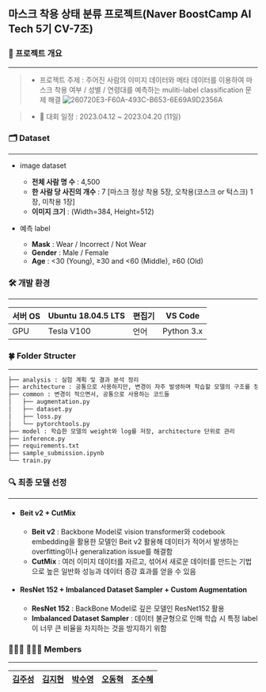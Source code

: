 ## 마스크 착용 상태 분류 프로젝트(Naver BoostCamp AI Tech 5기 CV-7조)


### 📌  프로젝트 개요
-------------
> - 프로젝트 주제 : 주어진 사람의 이미지 데이터와 메타 데이터를 이용하여 마스크 착용 여부 / 성별 / 연령대를 예측하는 muliti-label classification 문제 해결
![260720E3-F60A-493C-B653-6E69A9D2356A](https://user-images.githubusercontent.com/99079272/233901727-0eb91e67-add0-4436-90a7-fc014d9969ee.png)

> - 📆 대회 일정 : 2023.04.12 ~ 2023.04.20 (11일)

### 🗂️ Dataset
-------------
- image dataset
    - **전체 사람 명 수** : 4,500
    - **한 사람 당 사진의 개수** : 7 [마스크 정상 착용 5장, 오착용(코스크 or 턱스크) 1장, 미착용 1장]
    - **이미지 크기** : (Width=384, Height=512)

- 예측 label
    - **Mask** : Wear / Incorrect / Not Wear
    - **Gender** : Male / Female
    - **Age** : <30 (Young), ≥30 and <60 (Middle), ≥60 (Old)
    
### 🛠️ 개발 환경
-------------
| 서버 OS | Ubuntu 18.04.5 LTS | 편집기 | VS Code |
| --- | --- | --- | --- |
| GPU | Tesla V100 | 언어 | Python 3.x |

### 🍀 Folder Structer
-------------
```bash
├── analysis : 실험 계획 및 결과 분석 정리
├── architecture : 공통으로 사용하지만, 변경이 자주 발생하며 학습할 모델의 구조를 정의
├── common : 변경이 적으면서, 공통으로 사용하는 코드들
│   ├── augmentation.py
│   ├── dataset.py
│   ├── loss.py
│   └── pytorchtools.py
├── model : 학습한 모델의 weight와 log를 저장, architecture 단위로 관리
├── inference.py
├── requirements.txt
├── sample_submission.ipynb
└── train.py
```

### 🔍 최종 모델 선정
-------------
- #### Beit v2 + CutMix 
    - **Beit v2** : Backbone Model로 vision transformer와 codebook embedding을 활용한 모델인 Beit v2 활용해 데이터가 적어서 발생하는 overfitting이나 generalization issue를 해결함
    - **CutMix** : 여러 이미지 데이터를 자르고, 섞어서 새로운 데이터를 만드는 기법으로 높은 일반화 성능과 데이터 증강 효과를 얻을 수 있음
- #### ResNet 152 + Imbalanced Dataset Sampler + Custom Augmentation
    - **ResNet 152** : BackBone Model로 깊은 모델인 ResNet152 활용
    - **Imbalanced Dataset Sampler** : 데이터 불균형으로 인해 학습 시 특정 label이 너무 큰 비율을 차지하는 것을 방지하기 위함

### 👨🏻‍💻 👩🏻‍💻  Members
-------------
| [김주성](https://github.com/kjs2109) | [김지현](https://github.com/codehyunn) | [박수영](https://github.com/nstalways) |[오동혁](https://github.com/97DongHyeokOH) |[조수혜](https://github.com/suhyehye) |
| --- | --- | --- | --- |  --- |
